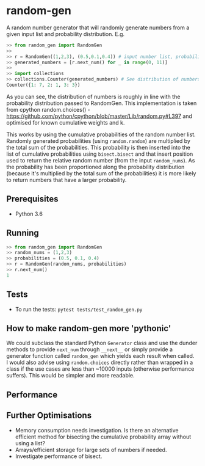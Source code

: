 # random-gen #
A random number generator that will randomly generate numbers from a given input list and probability distribution.
E.g.
```python
>> from random_gen import RandomGen
>> 
>> r = RandomGen((1,2,3), (0.5,0.1,0.4)) # input number list, probability distribution
>> generated_numbers = [r.next_num() for _ in range(0, 11)] 
>>
>> import collections
>> collections.Counter(generated_numbers) # See distribution of numbers generated
Counter({1: 7, 2: 1, 3: 3})
```
As you can see, the distribution of numbers is roughly in line with the probability distribution passed to RandomGen.
This implementation is taken from cpython random.choices() - https://github.com/python/cpython/blob/master/Lib/random.py#L397
and optimised for known cumulative weights and k.

This works by using the cumulative probabilities of the random number list. Randomly generated probabilities (using `random.random`)
are multiplied by the total sum of the probabilities. This probability is then inserted into the list of cumulative
probabilities using `bisect.bisect` and that insert position used to return the relative random number (from the input `random_nums`). 
As the probability has been proportioned along the probability distribution (because it's multiplied
by the total sum of the probabilities) it is more likely to return numbers that have a larger probability.


## Prerequisites ##
* Python 3.6

## Running ##
```python
>> from random_gen import RandomGen
>> random_nums = (1,2,3)
>> probabilities = (0.5, 0.1, 0.4)
>> r = RandomGen(random_nums, probabilities)
>> r.next_num()
1
```

## Tests ##
* To run the tests: `pytest tests/test_random_gen.py`

## How to make random-gen more 'pythonic' ##
We could subclass the standard Python `Generator` class and use the dunder methods to provide `next_num` through 
`__next__` or simply provide a generator function called `random_gen` which yields each result when called.  
I would also advise using `random.choices` directly rather than wrapped in a class if the use cases are less than ~10000
inputs (otherwise performance suffers). This would be simpler and more readable.

## Performance ##


## Further Optimisations ##
* Memory consumption needs investigation. Is there an alternative efficient method for bisecting the cumulative probability array 
without using a list?
* Arrays/efficient storage for large sets of numbers if needed.
* Investigate performance of bisect.
